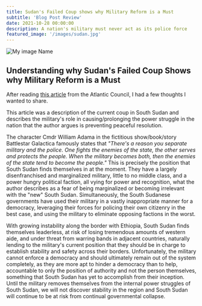 ```yaml
---
title: Sudan's Failed Coup shows why Military Reform is a Must
subtitle: 'Blog Post Review'
date: 2021-10-28 00:00:00
description: A nation's military must never act as its police force
featured_image: '/images/sudan.jpg'
---
```


![My image Name](/images/sudan.jpg)

## Understanding why Sudan's Failed Coup Shows why Military Reform is a Must

After reading <a href = "https://www.atlanticcouncil.org/blogs/africasource/sudans-failed-coup-shows-why-military-reform-is-a-must/">this article</a> from the Atlantic Council, I had a few thoughts I wanted to share.

This article was a description of the current coup in South Sudan and describes the military's role in causing/prolonging the power struggle in the nation that the author argues is preventing peaceful resolution.

The character Cmdr William Adama in the fictitious show/book/story Battlestar Galactica famously states that <i>"There's a reason you separate military and the police. One fights the enemies of the state, the other serves and protects the people. When the military becomes both, then the enemies of the state tend to become the people."</i> This is precisely the position that South Sudan finds themselves in at the moment.  They have a largely disenfranchised and marginalized military, little to no middle class, and a power hungry political faction, all vying for power and recognition, what the author describes as a fear of being marginalized or becoming irrelevant with the "new" South Sudan.  Simultaneously, the South Sudanese governments have used their military in a vastly inappropriate manner for a democracy, leveraging their forces for policing their own citizenry in the best case, and using the military to eliminate opposing factions in the worst.  

With growing instability along the border with Ethiopia, South Sudan finds themselves leaderless, at risk of losing tremendous amounts of western aide, and under threat from warring bands in adjacent countries, naturally lending to the military's current position that they should be in charge to establish stability and safety across their borders.  Unfortunately, the military cannot enforce a democracy and should ultimately remain out of the system completely, as they are more apt to hinder a democracy than to help, accountable to only the position of authority and not the person themselves, something that South Sudan has yet to accomplish from their inception.  Until the military removes themselves from the internal power struggles of South Sudan, we will not discover stability in the region and South Sudan will continue to be at risk from continual governmental collapse.  
